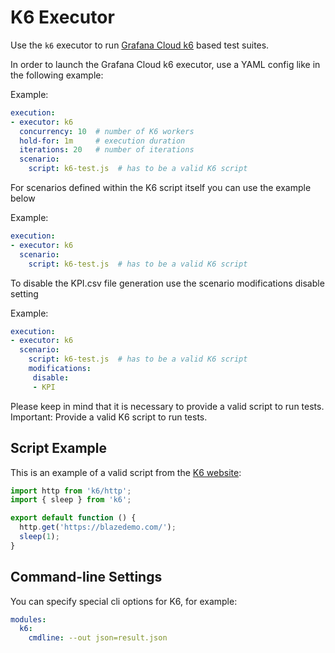 # K6 Executor

Use the `k6` executor to run [Grafana Cloud k6](https://k6.io/) based test suites.

In order to launch the Grafana Cloud k6 executor, use a YAML config like in the following example:

Example:
```yaml
execution:
- executor: k6
  concurrency: 10  # number of K6 workers
  hold-for: 1m     # execution duration
  iterations: 20   # number of iterations
  scenario:
    script: k6-test.js  # has to be a valid K6 script
```

For scenarios defined within the K6 script itself you can use the example below

Example:
```yaml
execution:
- executor: k6
  scenario:
    script: k6-test.js  # has to be a valid K6 script
```

To disable the KPI.csv file generation use the scenario modifications disable setting

Example:
```yaml
execution:
- executor: k6
  scenario:
    script: k6-test.js  # has to be a valid K6 script
    modifications:
     disable:
     - KPI
```

Please keep in mind that it is necessary to provide a valid script to run tests.
Important: Provide a valid K6 script to run tests.

## Script Example

This is an example of a valid script from the [K6 website](https://grafana.com/docs/k6/latest/examples/get-started-with-k6/):

```javascript
import http from 'k6/http';
import { sleep } from 'k6';

export default function () {
  http.get('https://blazedemo.com/');
  sleep(1);
}
```
## Command-line Settings
You can specify special cli options for K6, for example:
```yaml
modules:
  k6:
    cmdline: --out json=result.json
```